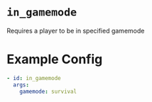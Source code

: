 # `in_gamemode`

Requires a player to be in specified gamemode

# Example Config
```yaml
- id: in_gamemode
  args:
    gamemode: survival
```
